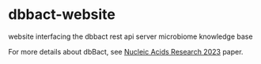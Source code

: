 # dbbact-website
website interfacing the dbbact rest api server microbiome knowledge base

For more details about dbBact, see [Nucleic Acids Research 2023](https://doi.org/10.1093/nar/gkad527) paper.

